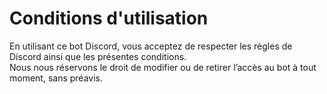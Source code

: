 # Conditions d'utilisation

En utilisant ce bot Discord, vous acceptez de respecter les règles de Discord ainsi que les présentes conditions.  
Nous nous réservons le droit de modifier ou de retirer l’accès au bot à tout moment, sans préavis.
